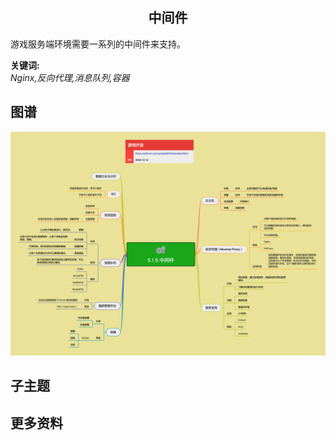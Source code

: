 <h2 align="center">中间件</h2>
<p>
游戏服务端环境需要一系列的中间件来支持。
</p>

**关键词:**<br/>
*Nginx,反向代理,消息队列,容器*

## 图谱
![图片加载中...](../exports/5.1.5.中间件.png?raw=true)

## 子主题

## 更多资料